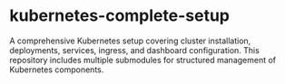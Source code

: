 # kubernetes-complete-setup
A comprehensive Kubernetes setup covering cluster installation, deployments, services, ingress, and dashboard configuration. This repository includes multiple submodules for structured management of Kubernetes components.
